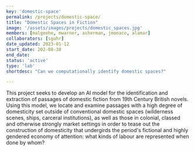 ```yaml
---
key: 'domestic-space'
permalink: /projects/domestic-space/
title: "Domestic Spaces in Fiction"
image: '/assets/images/projects/domestic_spaces.jpg'
members: [malgeehe, mwarner, asherman, jmonaco, alamar]
collaborators: [sguhr]
date_updated: 2023-01-12
start_date: 202-08-30
end_date:
status: 'active'
type: 'lab'
shortdesc: "Can we computationally identify domestic spaces?"

---
```

This project seeks to develop an AI model for the identification and extraction of passages of domestic fiction from 19th Century British novels. Using this model, we locate and examine passages with a high degree of domesticity set outside of conventional domestic spaces (wilderness scenes, ships, carceral institutions), as well as those in colonial, classed and otherwise strongly market settings in order to tease out the construction of domesticity that undergirds the period's fictional and highly gendered economy of attention: what kinds of labour are represented when done by whom?
